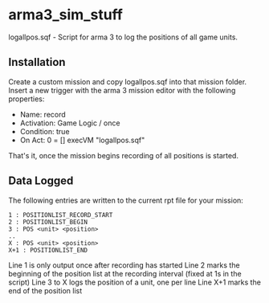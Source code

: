 # arma3_sim_stuff

logallpos.sqf - Script for arma 3 to log the positions of all game units.

## Installation

Create a custom mission and copy logallpos.sqf into that mission folder. Insert a new trigger with the arma 3 mission editor with the following properties:
- Name: record
- Activation: Game Logic / once
- Condition: true
- On Act: 0 = [] execVM "logallpos.sqf"

That's it, once the mission begins recording of all positions is started.

## Data Logged

The following entries are written to the current rpt file for your mission:
```
1 : POSITIONLIST_RECORD_START
2 : POSITIONLIST_BEGIN
3 : POS <unit> <position>
..
X : POS <unit> <position>
X+1 : POSITIONLIST_END
```
Line 1 is only output once after recording has started
Line 2 marks the beginning of the position list at the recording interval (fixed at 1s in the script)
Line 3 to X logs the position of a unit, one per line
Line X+1 marks the end of the position list
